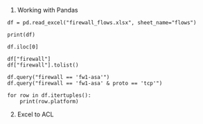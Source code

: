 1. Working with Pandas
```
df = pd.read_excel("firewall_flows.xlsx", sheet_name="flows")

print(df)

df.iloc[0]

df["firewall"]
df["firewall"].tolist()

df.query("firewall == 'fw1-asa'")
df.query("firewall == 'fw1-asa' & proto == 'tcp'")

for row in df.itertuples():
    print(row.platform)
```

2. Excel to ACL
```

```